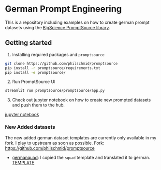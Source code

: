 # German Prompt Engineering

This is a repository including examples on how to create german prompt datasets using the [BigScience PromptSource library](https://github.com/bigscience-workshop/promptsource).

## Getting started

1. Installing required packages and `promptsource` 

```bash
git clone https://github.com/philschmid/promptsource
pip install -r promptsource/requirements.txt
pip install -e promptsource/
```

2. Run PromptSource UI

```bash
streamlit run promptsource/promptsource/app.py
```

3. Check out jupyter notebook on how to create new prompted datasets and push them to the hub.

[jupyter notebook](data_engineering.ipynb)


### New Added datasets 

The new added german dataset templates are currently only available in my fork. I play to upstream as soon as possible. 
Fork: https://github.com/philschmid/promptsource 

* [germanquad](https://huggingface.co/datasets/deepset/germanquad): I copied the `squad` template and translated it to german. [TEMPLATE](https://github.com/philschmid/promptsource/blob/main/promptsource/templates/germanquad/templates.yaml)
